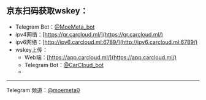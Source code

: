 ## 京东扫码获取wskey：
- Telegram Bot：[@MoeMeta_bot](https://t.me/MoeMeta_bot)
- ipv4网络：[https://qr.carcloud.ml/](https://qr.carcloud.ml/)
- ipv6网络：[http://ipv6.carcloud.ml:6789/](http://ipv6.carcloud.ml:6789/)
- wskey上传：
  - Web端：[https://app.carcloud.ml/](https://app.carcloud.ml/)
  - Telegram Bot：[@CarCloud_bot](https://t.me/CarCloud_bot)
  - 
-------------------------------------------
Telegram 频道：[@moemeta0](https://t.me/moemeta0)
